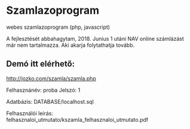 # Szamlazoprogram
webes szamlazoprogram (php, javascript)

A fejlesztését abbahagytam, 2018. Junius 1 utáni NAV online számlázást már nem tartalmazza. Aki akarja folytathatja tovább.

## Demó itt elérhető:
http://jozko.com/szamla/szamla.php

Felhasznánév: proba
Jelszó:       1

Adatbázis: DATABASE/localhost.sql

Felhasználói leírás: felhasznaloi_utmutato/kszamla_felhasznaloi_utmutato.pdf
